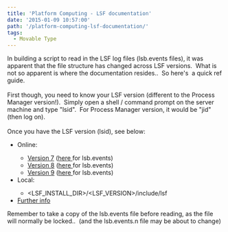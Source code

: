 ```yaml
---
title: 'Platform Computing - LSF documentation'
date: '2015-01-09 10:57:00'
path: '/platform-computing-lsf-documentation/'
tags:
  - Movable Type
---
```


In building a script to read in the LSF log files (lsb.events files), it was apparent that the file structure has changed across LSF versions. &nbsp;What is not so apparent is where the documentation resides.. &nbsp;So here's &nbsp;a quick ref guide.<br /><br />First though, you need to know your LSF version (different to the Process Manager version!). &nbsp;Simply open a shell / command prompt on the server machine and type "lsid". &nbsp;For Process Manager version, it would be "jid" (then log on).<br /><br />Once you have the LSF version (lsid), see below:<br /><ul><li>Online:</li><ul><li><a href="http://www.ccs.miami.edu/hpc/lsf/7.0.6/">Version 7</a> (<a href="http://www.ccs.miami.edu/hpc/lsf/7.0.6/schema/lsb_events.htm">here </a>for lsb.events)</li><li><a href="http://www.slac.stanford.edu/comp/unix/package/lsf/LSF8.1_doc/8.0/">Version 8</a> (<a href="http://www.slac.stanford.edu/comp/unix/package/lsf/LSF8.1_doc/8.0/lsf_config_ref/index.htm?lsb.events.5.html?zoom_highlight=Event%2BTime~main">here </a>for lsb.events)</li><li><a href="http://www.ccs.miami.edu/hpc/lsf/9.1.1/">Version 9</a>&nbsp;(<a href="http://www.ccs.miami.edu/hpc/lsf/9.1.1/lsf_config_ref/index.htm?lsb.events.5.html~main">here </a>for lsb.events)</li></ul><li>Local:</li><ul><li>&lt;LSF_INSTALL_DIR&gt;/&lt;LSF_VERSION&gt;/include/lsf</li></ul><li><a href="http://www.cs.huji.ac.il/labs/parallel/workload/l_lanl_o2k/lsf2swf.pl">Further info</a></li></ul><div>Remember to take a copy of the lsb.events file before reading, as the file will normally be locked.. &nbsp;(and the lsb.events.n file may be about to change)</div>